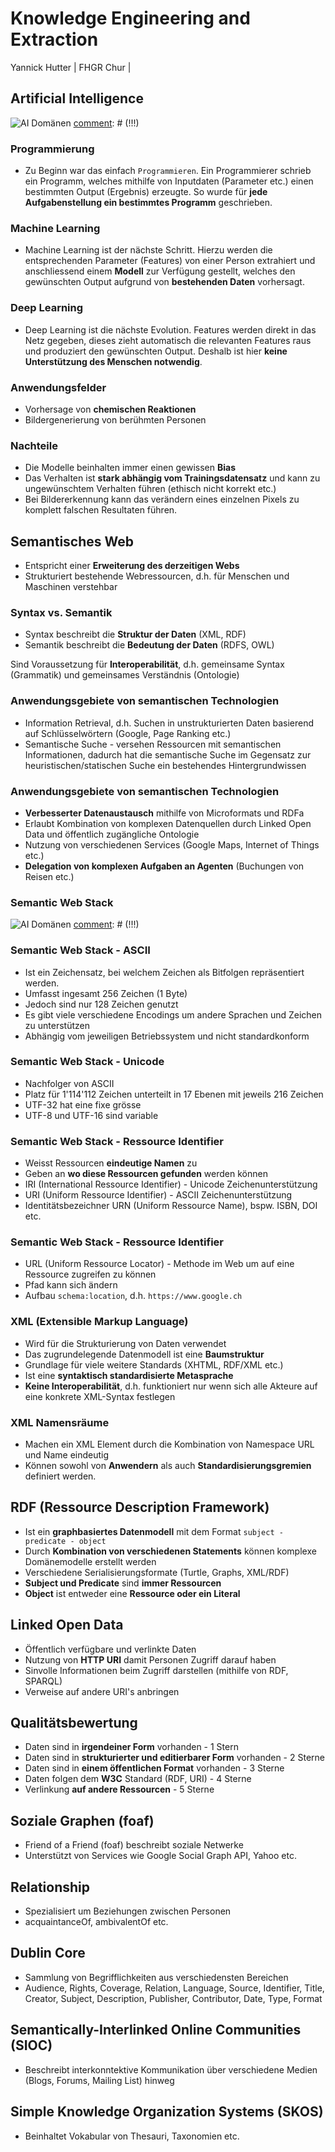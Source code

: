 [comment]: # (THEME = white)
[comment]: # (CODE_THEME = base16/zenburn)
[comment]: # (controls: true)
[comment]: # (keyboard: true)
[comment]: # (markdown: { smartypants: true })
[comment]: # (hash: false)
[comment]: # (respondToHashChanges: false)
[comment]: # (Other settings are documented at https://revealjs.com/config/)


# Knowledge Engineering and Extraction 
Yannick Hutter | FHGR Chur | 

[comment]: # (!!!)


## Artificial Intelligence

![AI Domänen](./media/AI_fields.png) <!-- .element: style="height: 40vh;" -->
[comment]: # (!!!)

### Programmierung
* Zu Beginn war das einfach `Programmieren`. Ein Programmierer schrieb ein Programm, welches mithilfe von Inputdaten (Parameter etc.) einen bestimmten Output (Ergebnis) erzeugte. So wurde für **jede Aufgabenstellung ein bestimmtes Programm** geschrieben.

[comment]: # (!!!)

### Machine Learning
* Machine Learning ist der nächste Schritt. Hierzu werden die entsprechenden Parameter (Features) von einer Person extrahiert und anschliessend einem **Modell** zur Verfügung gestellt, welches den gewünschten Output aufgrund von **bestehenden Daten**  vorhersagt.


[comment]: # (!!!)

### Deep Learning
* Deep Learning ist die nächste Evolution. Features werden direkt in das Netz gegeben, dieses zieht automatisch die relevanten Features raus und produziert den gewünschten Output. Deshalb ist hier **keine Unterstützung des Menschen notwendig**.

[comment]: # (!!!)

### Anwendungsfelder
* Vorhersage von **chemischen Reaktionen**
* Bildergenerierung von berühmten Personen

[comment]: # (!!!)

### Nachteile 
* Die Modelle beinhalten immer einen gewissen **Bias**
* Das Verhalten ist **stark abhängig vom Trainingsdatensatz** und kann zu ungewünschtem Verhalten führen (ethisch nicht korrekt etc.)
* Bei Bildererkennung kann das verändern eines einzelnen Pixels zu komplett falschen Resultaten führen.

[comment]: # (!!!)


## Semantisches Web
* Entspricht einer **Erweiterung des derzeitigen Webs**
* Strukturiert bestehende Webressourcen, d.h. für Menschen und Maschinen verstehbar

[comment]: # (!!!)

### Syntax vs. Semantik
* Syntax beschreibt die **Struktur der Daten** (XML, RDF)
* Semantik beschreibt die **Bedeutung der Daten** (RDFS, OWL)

Sind Voraussetzung für **Interoperabilität**, d.h. gemeinsame Syntax (Grammatik) und gemeinsames Verständnis (Ontologie)

[comment]: # (!!!)


### Anwendungsgebiete von semantischen Technologien
* Information Retrieval, d.h. Suchen in unstrukturierten Daten basierend auf Schlüsselwörtern (Google, Page Ranking etc.)
* Semantische Suche - versehen Ressourcen mit semantischen Informationen, dadurch hat die semantische Suche im Gegensatz zur heuristischen/statischen Suche ein bestehendes Hintergrundwissen

[comment]: # (!!!)

### Anwendungsgebiete von semantischen Technologien
* **Verbesserter Datenaustausch** mithilfe von Microformats und RDFa
* Erlaubt Kombination von komplexen Datenquellen durch Linked Open Data und öffentlich zugängliche Ontologie
* Nutzung von verschiedenen Services (Google Maps, Internet of Things etc.)
* **Delegation von komplexen Aufgaben an Agenten** (Buchungen von Reisen etc.)

[comment]: # (!!!)

### Semantic Web Stack

![AI Domänen](./media/Semantic_Web_Stack.png) <!-- .element: style="height: 40vh;" -->
[comment]: # (!!!)


### Semantic Web Stack - ASCII
* Ist ein Zeichensatz, bei welchem Zeichen als Bitfolgen repräsentiert werden.
* Umfasst ingesamt 256 Zeichen (1 Byte)
* Jedoch sind nur 128 Zeichen genutzt
* Es gibt viele verschiedene Encodings um andere Sprachen und Zeichen zu unterstützen
* Abhängig vom jeweiligen Betriebssystem und nicht standardkonform

[comment]: # (!!!)

### Semantic Web Stack - Unicode
* Nachfolger von ASCII
* Platz für 1'114'112 Zeichen unterteilt in 17 Ebenen mit jeweils 216 Zeichen
* UTF-32 hat eine fixe grösse
* UTF-8 und UTF-16 sind variable

[comment]: # (!!!)

### Semantic Web Stack - Ressource Identifier
* Weisst Ressourcen **eindeutige Namen** zu
* Geben an **wo diese Ressourcen gefunden** werden können
* IRI (International Ressource Identifier) - Unicode Zeichenunterstützung
* URI (Uniform Ressource Identifier) - ASCII Zeichenunterstützung
* Identitätsbezeichner URN (Uniform Ressource Name), bspw. ISBN, DOI etc.

[comment]: # (!!!)

### Semantic Web Stack - Ressource Identifier
* URL (Uniform Ressource Locator) - Methode im Web um auf eine Ressource zugreifen zu können
* Pfad kann sich ändern
* Aufbau `schema:location`, d.h. `https://www.google.ch`

[comment]: # (!!!)


### XML (Extensible Markup Language)
* Wird für die Strukturierung von Daten verwendet
* Das zugrundelegende Datenmodell ist eine **Baumstruktur**
* Grundlage für viele weitere Standards (XHTML, RDF/XML etc.)
* Ist eine **syntaktisch standardisierte Metasprache**
* **Keine Interoperabilität**, d.h. funktioniert nur wenn sich alle Akteure auf eine konkrete XML-Syntax festlegen

[comment]: # (!!!)

### XML Namensräume
* Machen ein XML Element durch die Kombination von Namespace URL und Name eindeutig
* Können sowohl von **Anwendern** als auch **Standardisierungsgremien** definiert werden.

[comment]: # (!!!)


## RDF (Ressource Description Framework)
* Ist ein **graphbasiertes Datenmodell** mit dem Format `subject - predicate - object`
* Durch **Kombination von verschiedenen Statements** können komplexe Domänemodelle erstellt werden
* Verschiedene Serialisierungsformate (Turtle, Graphs, XML/RDF)
* **Subject und Predicate** sind **immer Ressourcen**
* **Object** ist entweder eine **Ressource oder ein Literal**

[comment]: # (!!!)

## Linked Open Data
* Öffentlich verfügbare und verlinkte Daten 
* Nutzung von **HTTP URI** damit Personen Zugriff darauf haben
* Sinvolle Informationen beim Zugriff darstellen (mithilfe von RDF, SPARQL)
* Verweise auf andere URI's anbringen

[comment]: # (!!!)

## Qualitätsbewertung
* Daten sind in **irgendeiner Form** vorhanden - 1 Stern
* Daten sind in **strukturierter und editierbarer Form** vorhanden - 2 Sterne
* Daten sind in **einem öffentlichen Format** vorhanden - 3 Sterne
* Daten folgen dem **W3C** Standard (RDF, URI) - 4 Sterne
* Verlinkung **auf andere Ressourcen** - 5 Sterne

[comment]: # (!!!)

## Soziale Graphen (foaf)
* Friend of a Friend (foaf) beschreibt soziale Netwerke
* Unterstützt von Services wie Google Social Graph API, Yahoo etc.

[comment]: # (!!!)

## Relationship
* Spezialisiert um Beziehungen zwischen Personen 
* acquaintanceOf, ambivalentOf etc.

[comment]: # (!!!)

## Dublin Core
* Sammlung von Begrifflichkeiten aus verschiedensten Bereichen
* Audience, Rights, Coverage, Relation, Language, Source, Identifier, Title, Creator, Subject, Description, Publisher, Contributor, Date, Type, Format

[comment]: # (!!!)

## Semantically-Interlinked Online Communities (SIOC)
* Beschreibt interkonntektive Kommunikation über verschiedene Medien (Blogs, Forums, Mailing List) hinweg

[comment]: # (!!!)

## Simple Knowledge Organization Systems (SKOS)
* Beinhaltet Vokabular von Thesauri, Taxonomien etc.

[comment]: # (!!!)

